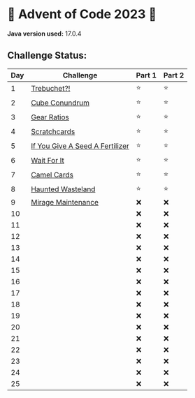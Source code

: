 # 🎄 Advent of Code 2023 🎅

**Java version used:** 17.0.4

## Challenge Status:

| Day | Challenge                                                              | Part 1 | Part 2 |
|-----|------------------------------------------------------------------------|--------|--------|
| 1   | [Trebuchet?!](https://adventofcode.com/2023/day/1)                     | ⭐      | ⭐      |
| 2   | [Cube Conundrum](https://adventofcode.com/2023/day/2)                  | ⭐      | ⭐      |
| 3   | [Gear Ratios](https://adventofcode.com/2023/day/3)                     | ⭐      | ⭐      |
| 4   | [Scratchcards](https://adventofcode.com/2023/day/4)                    | ⭐      | ⭐      |
| 5   | [If You Give A Seed A Fertilizer](https://adventofcode.com/2023/day/5) | ⭐      | ⭐      |
| 6   | [Wait For It](https://adventofcode.com/2023/day/6)                     | ⭐      | ⭐      |
| 7   | [Camel Cards](https://adventofcode.com/2023/day/7)                     | ⭐      | ⭐      |
| 8   | [Haunted Wasteland](https://adventofcode.com/2023/day/8)               | ⭐      | ⭐      |
| 9   | [Mirage Maintenance](https://adventofcode.com/2023/day/9)              | ❌      | ❌      |
| 10  |                                                                        | ❌      | ❌      |
| 11  |                                                                        | ❌      | ❌      |
| 12  |                                                                        | ❌      | ❌      |
| 13  |                                                                        | ❌      | ❌      |
| 14  |                                                                        | ❌      | ❌      |
| 15  |                                                                        | ❌      | ❌      |
| 16  |                                                                        | ❌      | ❌      |
| 17  |                                                                        | ❌      | ❌      |
| 18  |                                                                        | ❌      | ❌      |
| 19  |                                                                        | ❌      | ❌      |
| 20  |                                                                        | ❌      | ❌      |
| 21  |                                                                        | ❌      | ❌      |
| 22  |                                                                        | ❌      | ❌      |
| 23  |                                                                        | ❌      | ❌      |
| 24  |                                                                        | ❌      | ❌      |
| 25  |                                                                        | ❌      | ❌      |